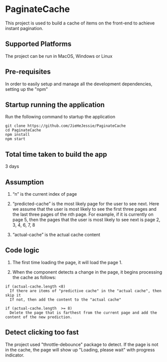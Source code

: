 # PaginateCache

This project is used to build a cache of items on the front-end to achieve instant pagination.

## Supported Platforms
The project can be run in MacOS, Windows or Linux 

## Pre-requisites
In order to easily setup and manage all the development dependencies, setting up the "npm"

## Startup running the application

Run the following command to startup the application
```
git clone https://github.com/JieHeJessie/PaginateCache
cd PaginateCache
npm install
npm start

```

## Total time taken to build the app
3 days

## Assumption

1. “n” is the current index of page

2. “predicted-cache” is the most likely page for the user to see next. Here we assume that the user is most likely to see the first three pages and the last three pages of the nth page. 
For example, if it is currently on page 5, then the pages that the user is most likely to see next is page 2, 3, 4, 6, 7, 8

3. “actual-cache” is the actual cache content

## Code logic

1. The first time loading the page, it will load the page 1.

2. When the component detects a change in the page, it begins processing the cache as follows:

```
if (actual-cache.length <8)
  If there are items of "predictive cache" in the "actual cache", then skip it
  If not, then add the content to the "actual cache"
```

```
if (actual-cache.length  >= 8)
  Delete the page that is farthest from the current page and add the content of the new prediction.
```

## Detect clicking too fast

The project used "throttle-debounce" package to detect. If the page is not in the cache, the page will show up "Loading, please wait" with progress indicator.

